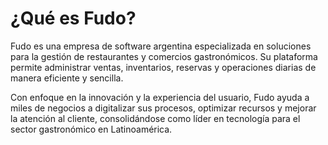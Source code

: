 # ¿Qué es Fudo?

Fudo es una empresa de software argentina especializada en soluciones para la gestión de restaurantes y comercios gastronómicos. Su plataforma permite administrar ventas, inventarios, reservas y operaciones diarias de manera eficiente y sencilla.

Con enfoque en la innovación y la experiencia del usuario, Fudo ayuda a miles de negocios a digitalizar sus procesos, optimizar recursos y mejorar la atención al cliente, consolidándose como líder en tecnología para el sector gastronómico en Latinoamérica.
